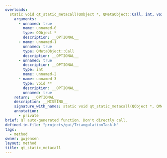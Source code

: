 ```yaml
---
overloads:
  static void qt_static_metacall(QObject *, QMetaObject::Call, int, void **):
    arguments:
      - unnamed: true
        name: unnamed-0
        type: QObject *
        description: __OPTIONAL__
      - name: unnamed-1
        unnamed: true
        type: QMetaObject::Call
        description: __OPTIONAL__
      - unnamed: true
        description: __OPTIONAL__
        type: int
        name: unnamed-2
      - name: unnamed-3
        type: void **
        description: __OPTIONAL__
        unnamed: true
    return: __OPTIONAL__
    description: __MISSING__
    signature_with_names: static void qt_static_metacall(QObject *, QMetaObject::Call, int, void **)
    annotation:
      - private
brief: QT auto-generated function. Don't directly call.
defined-in-file: "projects/gui/TriangulationTask.h"
tags:
  - method
owner: gwjensen
layout: method
title: qt_static_metacall
---
```

